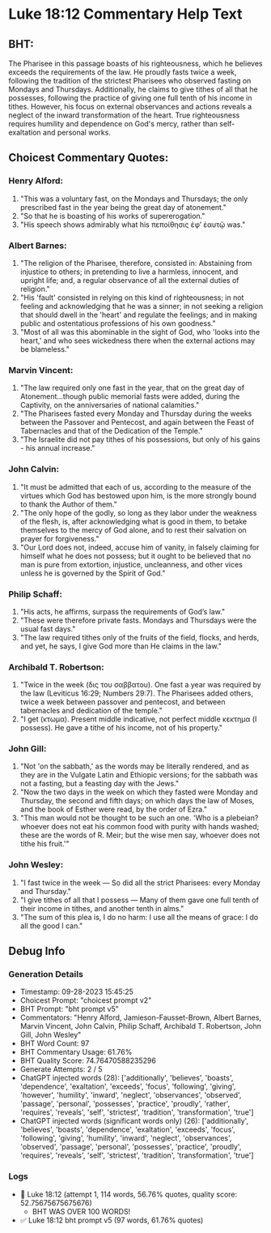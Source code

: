 # Luke 18:12 Commentary Help Text

## BHT:
The Pharisee in this passage boasts of his righteousness, which he believes exceeds the requirements of the law. He proudly fasts twice a week, following the tradition of the strictest Pharisees who observed fasting on Mondays and Thursdays. Additionally, he claims to give tithes of all that he possesses, following the practice of giving one full tenth of his income in tithes. However, his focus on external observances and actions reveals a neglect of the inward transformation of the heart. True righteousness requires humility and dependence on God's mercy, rather than self-exaltation and personal works.

## Choicest Commentary Quotes:
### Henry Alford:
1. "This was a voluntary fast, on the Mondays and Thursdays; the only prescribed fast in the year being the great day of atonement." 
2. "So that he is boasting of his works of supererogation."
3. "His speech shows admirably what his πεποίθησις ἐφʼ ἑαυτῷ was."

### Albert Barnes:
1. "The religion of the Pharisee, therefore, consisted in: Abstaining from injustice to others; in pretending to live a harmless, innocent, and upright life; and, a regular observance of all the external duties of religion." 
2. "His 'fault' consisted in relying on this kind of righteousness; in not feeling and acknowledging that he was a sinner; in not seeking a religion that should dwell in the 'heart' and regulate the feelings; and in making public and ostentatious professions of his own goodness." 
3. "Most of all was this abominable in the sight of God, who 'looks into the heart,' and who sees wickedness there when the external actions may be blameless."

### Marvin Vincent:
1. "The law required only one fast in the year, that on the great day of Atonement...though public memorial fasts were added, during the Captivity, on the anniversaries of national calamities."
2. "The Pharisees fasted every Monday and Thursday during the weeks between the Passover and Pentecost, and again between the Feast of Tabernacles and that of the Dedication of the Temple."
3. "The Israelite did not pay tithes of his possessions, but only of his gains - his annual increase."

### John Calvin:
1. "It must be admitted that each of us, according to the measure of the virtues which God has bestowed upon him, is the more strongly bound to thank the Author of them."
2. "The only hope of the godly, so long as they labor under the weakness of the flesh, is, after acknowledging what is good in them, to betake themselves to the mercy of God alone, and to rest their salvation on prayer for forgiveness."
3. "Our Lord does not, indeed, accuse him of vanity, in falsely claiming for himself what he does not possess; but it ought to be believed that no man is pure from extortion, injustice, uncleanness, and other vices unless he is governed by the Spirit of God."

### Philip Schaff:
1. "His acts, he affirms, surpass the requirements of God’s law."
2. "These were therefore private fasts. Mondays and Thursdays were the usual fast days."
3. "The law required tithes only of the fruits of the field, flocks, and herds, and yet, he says, I give God more than He claims in the law."

### Archibald T. Robertson:
1. "Twice in the week (δις του σαββατου). One fast a year was required by the law (Leviticus 16:29; Numbers 29:7). The Pharisees added others, twice a week between passover and pentecost, and between tabernacles and dedication of the temple."
2. "I get (κτωμα). Present middle indicative, not perfect middle κεκτημα (I possess). He gave a tithe of his income, not of his property."

### John Gill:
1. "Not 'on the sabbath,' as the words may be literally rendered, and as they are in the Vulgate Latin and Ethiopic versions; for the sabbath was not a fasting, but a feasting day with the Jews."
2. "Now the two days in the week on which they fasted were Monday and Thursday, the second and fifth days; on which days the law of Moses, and the book of Esther were read, by the order of Ezra."
3. "This man would not be thought to be such an one. 'Who is a plebeian? whoever does not eat his common food with purity with hands washed; these are the words of R. Meir; but the wise men say, whoever does not tithe his fruit.'"

### John Wesley:
1. "I fast twice in the week — So did all the strict Pharisees: every Monday and Thursday."
2. "I give tithes of all that I possess — Many of them gave one full tenth of their income in tithes, and another tenth in alms."
3. "The sum of this plea is, I do no harm: I use all the means of grace: I do all the good I can."


## Debug Info
### Generation Details
- Timestamp: 09-28-2023 15:45:25
- Choicest Prompt: "choicest prompt v2"
- BHT Prompt: "bht prompt v5"
- Commentators: "Henry Alford, Jamieson-Fausset-Brown, Albert Barnes, Marvin Vincent, John Calvin, Philip Schaff, Archibald T. Robertson, John Gill, John Wesley"
- BHT Word Count: 97
- BHT Commentary Usage: 61.76%
- BHT Quality Score: 74.76470588235296
- Generate Attempts: 2 / 5
- ChatGPT injected words (28):
	['additionally', 'believes', 'boasts', 'dependence', 'exaltation', 'exceeds', 'focus', 'following', 'giving', 'however', 'humility', 'inward', 'neglect', 'observances', 'observed', 'passage', 'personal', 'possesses', 'practice', 'proudly', 'rather', 'requires', 'reveals', 'self', 'strictest', 'tradition', 'transformation', 'true']
- ChatGPT injected words (significant words only) (26):
	['additionally', 'believes', 'boasts', 'dependence', 'exaltation', 'exceeds', 'focus', 'following', 'giving', 'humility', 'inward', 'neglect', 'observances', 'observed', 'passage', 'personal', 'possesses', 'practice', 'proudly', 'requires', 'reveals', 'self', 'strictest', 'tradition', 'transformation', 'true']

### Logs
- 🔄 Luke 18:12 (attempt 1, 114 words, 56.76% quotes, quality score: 52.75675675675676) 
	- BHT WAS OVER 100 WORDS!
- ✅ Luke 18:12 bht prompt v5 (97 words, 61.76% quotes)